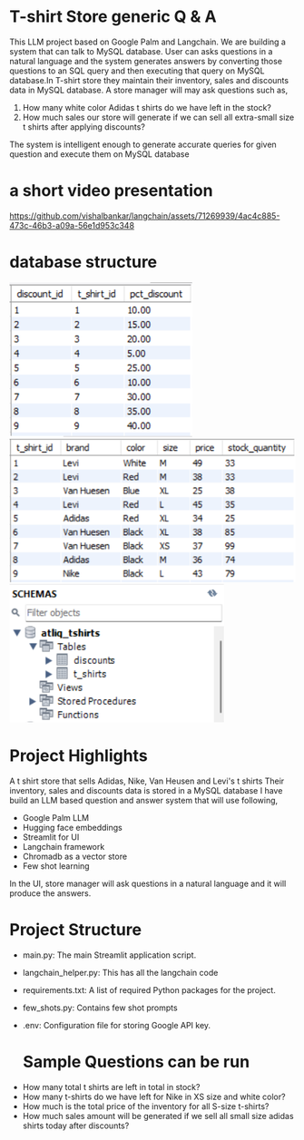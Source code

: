 # T-shirt Store generic Q & A
This LLM project based on Google Palm and Langchain. We are building a system that can talk to MySQL database. User can asks questions in a natural language and the system generates answers by converting those questions to an SQL query and then executing that query on MySQL database.In T-shirt store they maintain their inventory, sales and discounts data in MySQL database. A store manager will may ask questions such as,

1) How many white color Adidas t shirts do we have left in the stock?
2) How much sales our store will generate if we can sell all extra-small size t shirts after applying discounts?

The system is intelligent enough to generate accurate queries for given question and execute them on MySQL database

# a short video presentation
https://github.com/vishalbankar/langchain/assets/71269939/4ac4c885-473c-46b3-a09a-56e1d953c348

# database structure
![Local Image](https://github.com/vishalbankar/langchain/blob/main/discount.png)
![Local Image](https://github.com/vishalbankar/langchain/blob/main/tees.png)
![Local Image](https://github.com/vishalbankar/langchain/blob/main/DB_tables.png)


# Project Highlights
A t shirt store that sells Adidas, Nike, Van Heusen and Levi's t shirts
Their inventory, sales and discounts data is stored in a MySQL database
I have build an LLM based question and answer system that will use following,
 * Google Palm LLM
 * Hugging face embeddings
 * Streamlit for UI
 * Langchain framework
 * Chromadb as a vector store
 * Few shot learning

In the UI, store manager will ask questions in a natural language and it will produce the answers.

# Project Structure
* main.py: The main Streamlit application script.
* langchain_helper.py: This has all the langchain code
* requirements.txt: A list of required Python packages for the project.
* few_shots.py: Contains few shot prompts
* .env: Configuration file for storing Google API key.

  # Sample Questions can be run
- How many total t shirts are left in total in stock?
- How many t-shirts do we have left for Nike in XS size and white color?
- How much is the total price of the inventory for all S-size t-shirts?
- How much sales amount will be generated if we sell all small size adidas shirts today after discounts?




